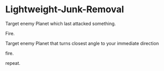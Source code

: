 # Lightweight-Junk-Removal
Target enemy Planet which last attacked something.

Fire.

Target enemy Planet that turns closest angle to your immediate direction

fire.

repeat.
